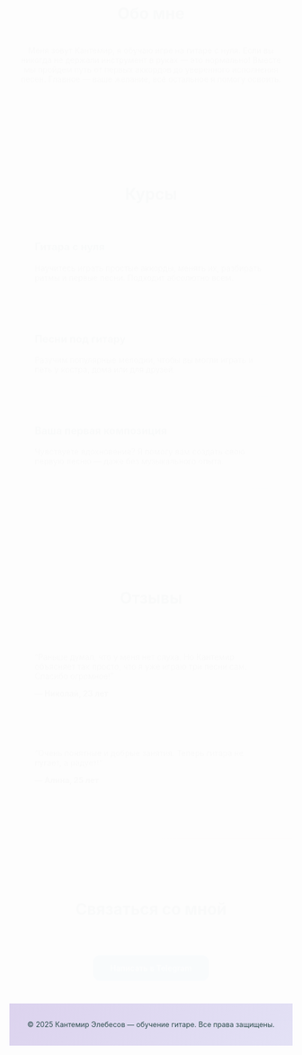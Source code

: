 <!DOCTYPE html>
<html lang="ru">
<head>
  <meta charset="UTF-8" />
  <meta name="viewport" content="width=device-width, initial-scale=1.0"/>
  <title> Soul in A minor — Гитара для начинающих</title>
  <link href="https://fonts.googleapis.com/css2?family=Open+Sans:wght@400;600&family=Playfair+Display:wght@600&display=swap" rel="stylesheet">
  <style>
    :root {
      --dark-green: #2e4f4f;
      --white: #ffffff;
      --accent: #c3aed6;
    }

    body {
      margin: 0;
      font-family: 'Open Sans', sans-serif;
      color: var(--dark-green);
      line-height: 1.6;
    }

    h1, h2, h3 {
      font-family: 'Playfair Display', serif;
    }

    header {
      background: linear-gradient(135deg, #dcd3ee, #e3e1f5);
      padding: 60px 20px 30px;
      text-align: center;
      color: var(--dark-green);
      animation: fadeIn 1s ease-in-out;
    }

    header h1 {
      margin: 0;
      font-size: 2.6em;
    }

    header p {
      margin-top: 12px;
      font-size: 1.2em;
      font-weight: 500;
    }

    nav {
      margin-top: 30px;
    }

    nav ul {
      list-style: none;
      display: flex;
      justify-content: center;
      gap: 30px;
      padding: 0;
      margin: 0;
      flex-wrap: wrap;
    }

    nav a {
      text-decoration: none;
      color: var(--dark-green);
      font-weight: 600;
      transition: color 0.3s ease;
    }

    nav a:hover {
      color: var(--accent);
    }

    section {
      padding: 70px 20px;
      max-width: 980px;
      margin: auto;
      animation: fadeInUp 1s ease;
    }

    #about {
      background: linear-gradient(to right, #f9f7f3, #f1ece7);
    }

    #services {
      background: linear-gradient(to right, #e0f7f4, #d6f0eb);
    }

    #testimonials {
      background: linear-gradient(to right, #fdf0f0, #ffe8e8);
    }

    #contact {
      background: linear-gradient(to right, #f3f0ff, #e6e2ff);
    }

    h2 {
      text-align: center;
      color: var(--dark-green);
      margin-bottom: 40px;
      font-size: 2em;
    }

    .card-container {
      display: grid;
      grid-template-columns: repeat(auto-fit, minmax(260px, 1fr));
      gap: 25px;
    }

    .card {
      background: var(--white);
      padding: 25px;
      border-radius: 16px;
      box-shadow: 0 8px 18px rgba(0,0,0,0.06);
      transition: transform 0.2s ease;
    }

    .card:hover {
      transform: translateY(-4px);
    }

    .card h3 {
      margin-top: 0;
      color: var(--dark-green);
      font-size: 1.3em;
    }

    .telegram-button {
      display: inline-block;
      padding: 14px 30px;
      background-color: #0088cc;
      color: white;
      font-weight: 600;
      border-radius: 12px;
      text-decoration: none;
      font-size: 1em;
      margin-top: 25px;
      box-shadow: 0 6px 16px rgba(0, 0, 0, 0.1);
      transition: background 0.3s, transform 0.2s;
    }

    .telegram-button:hover {
      background-color: #0074b6;
      transform: translateY(-3px);
    }

    footer {
      background: linear-gradient(135deg, #dcd3ee, #e3e1f5);
      color: var(--dark-green);
      text-align: center;
      padding: 30px 20px;
      font-size: 0.9em;
    }

    @keyframes fadeInUp {
      from {
        opacity: 0;
        transform: translateY(30px);
      }
      to {
        opacity: 1;
        transform: translateY(0);
      }
    }

    @keyframes fadeIn {
      from {
        opacity: 0;
      }
      to {
        opacity: 1;
      }
    }

    /* Адаптивное меню */
    @media (max-width: 768px) {
      nav ul {
        flex-direction: column;
        gap: 15px;
      }

      header h1 {
        font-size: 2em;
      }
    }
  </style>
</head>
<body>

  <header>
    <h1>Кантемир Элебесов — гитара для начинающих</h1>
    <p>Научу играть с нуля. Без стресса. В своём темпе.</p>
    <nav>
      <ul>
        <li><a href="#about">Обо мне</a></li>
        <li><a href="#services">Курсы</a></li>
        <li><a href="#testimonials">Отзывы</a></li>
        <li><a href="#contact">Контакты</a></li>
      </ul>
    </nav>
  </header>

  <section id="about">
    <h2>Обо мне</h2>
    <p style="text-align: center; max-width: 700px; margin: auto;">
      Меня зовут Кантемир, я обучаю игре на гитаре с нуля. Если вы никогда не держали инструмент в руках — это нормально!
      Вместе мы пройдём путь от первых аккордов до уверенного исполнения песен. Главное — ваше желание, всё остальное я помогу освоить.
    </p>
  </section>

  <section id="services">
    <h2>Курсы</h2>
    <div class="card-container">
      <div class="card">
        <h3>Гитара с нуля</h3>
        <p>Научитесь играть простые аккорды, менять их, разбирать ритмы и первые песни. Подходит абсолютно всем.</p>
      </div>
      <div class="card">
        <h3>Песни под гитару</h3>
        <p>Разучим популярные мелодии, чтобы вы могли играть и петь у костра, дома или для друзей.</p>
      </div>
      <div class="card">
        <h3>Ваша первая композиция</h3>
        <p>Чувствуете вдохновение? Я помогу вам создать свою первую песню — даже без музыкального опыта.</p>
      </div>
    </div>
  </section>

  <section id="testimonials">
    <h2>Отзывы</h2>
    <div class="card-container">
      <div class="card">
        <p>“Раньше думал, что у меня нет слуха. Но Кантемир объясняет так просто, что я уже играю три песни сам. Спасибо огромное!”</p>
        <strong>— Николай, 23 лет</strong>
      </div>
      <div class="card">
        <p>“Очень понятные и добрые занятия. Теперь гитара не пугает, а радует!”</p>
        <strong>— Алина, 25 лет</strong>
      </div>
    </div>
  </section>

  <section id="contact">
    <h2>Связаться со мной</h2>
    <div style="text-align: center;">
      <a href="https://t.me/kantemir_music" target="_blank" class="telegram-button">Написать в Telegram</a>
    </div>
  </section>

  <footer>
    &copy; 2025 Кантемир Элебесов — обучение гитаре. Все права защищены.
  </footer>

</body>
</html>
